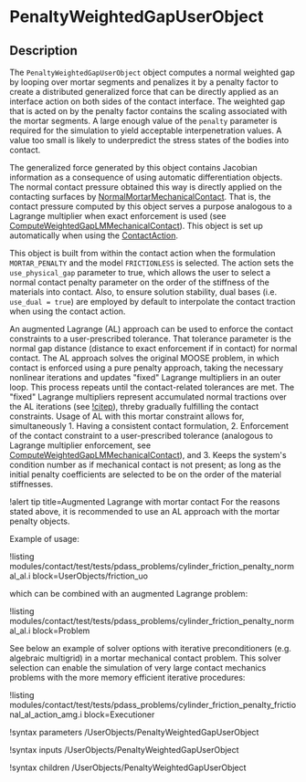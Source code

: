 # PenaltyWeightedGapUserObject

## Description

The `PenaltyWeightedGapUserObject` object computes a normal weighted gap by
looping over mortar segments and penalizes it by a penalty factor to create
a distributed generalized force that can be directly applied as an interface
action on both sides of the contact interface. The weighted gap that is acted
on by the penalty factor contains the scaling associated with the mortar segments.
A large enough value of the `penalty` parameter is required for the simulation to
yield acceptable interpenetration values. A value too small is likely to
underpredict the stress states of the bodies into contact.

The generalized force generated by this object contains Jacobian information as a
consequence of using automatic differentiation objects. The normal contact pressure
obtained this way is directly applied on the contacting surfaces by
[NormalMortarMechanicalContact](/NormalMortarMechanicalContact.md). That is, the
contact pressure computed by this object serves a purpose analogous to a Lagrange
multiplier when exact enforcement is used
 (see [ComputeWeightedGapLMMechanicalContact](/ComputeWeightedGapLMMechanicalContact.md)). This object is set up automatically
when using the [ContactAction](/ContactAction.md).

This object is built from within the contact action when the formulation `MORTAR_PENALTY` and
the model `FRICTIONLESS` is selected. The action sets the `use_physical_gap` parameter to true,
which allows the user to select a normal contact penalty parameter on the order of the
stiffness of the materials into contact. Also, to ensure solution stability, dual bases
(i.e. `use_dual = true`) are employed by default to interpolate the contact traction
when using the contact action.

An augmented Lagrange (AL) approach can be used to enforce the contact constraints to a user-prescribed
tolerance. That tolerance parameter is the normal gap distance (distance to exact enforcement if in contact)
for normal contact. The AL approach solves the original MOOSE problem, in which contact is enforced using a pure penalty approach,
taking the necessary nonlinear iterations and updates "fixed" Lagrange multipliers in an outer loop. This
process repeats until the contact-related tolerances are met. The "fixed" Lagrange multipliers represent
accumulated normal tractions over the AL iterations (see [!citep](wriggers2006computational)),
threby gradually fulfilling the contact constraints.
Usage of AL with this mortar constraint allows for, simultaneously 1. Having a consistent contact formulation,
2. Enforcement of the contact constraint to a user-prescribed tolerance (analogous to Lagrange multiplier
enforcement, see [ComputeWeightedGapLMMechanicalContact](/ComputeWeightedGapLMMechanicalContact.md)), and 3. Keeps
the system's condition number as if mechanical contact is not present; as long as the initial penalty coefficients are
selected to be on the order of the material stiffnesses.

!alert tip title=Augmented Lagrange with mortar contact
For the reasons stated above, it is recommended to use an AL approach with the mortar penalty objects.

Example of usage:

!listing modules/contact/test/tests/pdass_problems/cylinder_friction_penalty_normal_al.i block=UserObjects/friction_uo

which can be combined with an augmented Lagrange problem:

!listing modules/contact/test/tests/pdass_problems/cylinder_friction_penalty_normal_al.i block=Problem

See below an example of solver options with iterative preconditioners (e.g. algebraic multigrid) in a mortar
mechanical contact problem. This solver selection can enable the simulation of very large contact mechanics problems with the more memory efficient iterative procedures:

!listing modules/contact/test/tests/pdass_problems/cylinder_friction_penalty_frictional_al_action_amg.i block=Executioner


!syntax parameters /UserObjects/PenaltyWeightedGapUserObject

!syntax inputs /UserObjects/PenaltyWeightedGapUserObject

!syntax children /UserObjects/PenaltyWeightedGapUserObject

